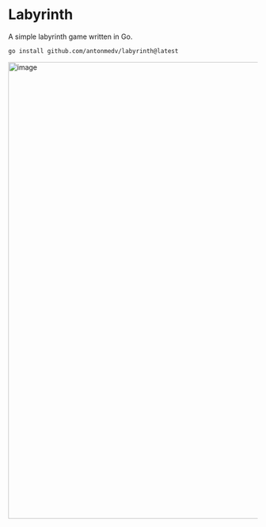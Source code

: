 # Labyrinth

A simple labyrinth game written in Go.

```sh
go install github.com/antonmedv/labyrinth@latest
```

<img width="922" alt="image" src="https://github.com/user-attachments/assets/5c100680-4857-4ead-9fba-1abb06d42555" />
